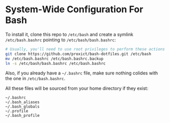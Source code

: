 System-Wide Configuration For Bash
==================================

To install it, clone this repo to `/etc/bash` and create a symlink `/etc/bash.bashrc` pointing to `/etc/bash/bash.bashrc`:
```bash
# Usually, you'll need to use root privileges to perform these actions
git clone https://github.com/proxict/bash-dotfiles.git /etc/bash
mv /etc/bash.bashrc /etc/bash.bashrc.backup
ln -s /etc/bash/bash.bashrc /etc/bash.bashrc
```
Also, if you already have a `~/.bashrc` file, make sure nothing colides with the one in `/etc/bash.bashrc`.

All these files will be sourced from your home directory if they exist:
```
~/.bashrc
~/.bash_aliases
~/.bash_globals
~/.profile
~/.bash_profile
```

